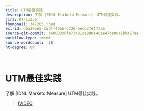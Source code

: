 ```yaml
---
title: UTM最佳实践
description: 了解 [!DNL Marketo Measure] UTM最佳实践。
jira: KT-11236
thumbnail: 347203.jpeg
exl-id: dba19be5-2adf-49b5-b726-eecd77e47aa5
source-git-commit: b60003c6fa73401ca980a46ae47be00a1bb457ae
workflow-type: tm+mt
source-wordcount: '16'
ht-degree: 0%

---
```


# UTM最佳实践

了解 [!DNL Marketo Measure] UTM最佳实践。

>[!VIDEO](https://video.tv.adobe.com/v/347203/?quality=12&learn=on)

